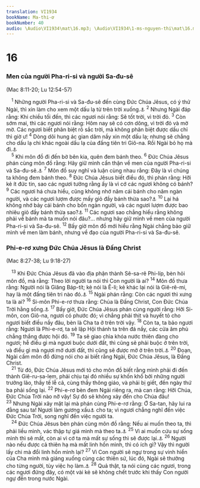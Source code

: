 ```yaml
---
translation: VI1934
bookName: Ma-thi-ơ 
bookNumber: 40
audio: \Audio\VI1934\mat\16.mp3; \Audio\VI1934\1-ms-nguyen-thi\mat\16.mp3; \Audio\VI1934\2-ms-david-dong\mat\16.mp3
---
```


<div class="title"><h1>16</h1><h3>Men của người Pha-ri-si và người Sa-đu-sê</h3><p>(Mac 8:11-20; Lu 12:54-57)</p></div>
<span class="verse mat_16_1"> <sup>1</sup> Những người Pha-ri-si và Sa-đu-sê đến cùng Đức Chúa Jêsus, có ý thử Ngài, thì xin làm cho xem một dấu lạ từ trên trời xuống.<a data-toggle="tooltip" data-placement="bottom" title="Mat 12:38; Lu 11:16">⚓</a></span>
<span class="verse mat_16_2"><sup>2</sup> Nhưng Ngài đáp rằng: Khi chiều tối đến, thì các ngươi nói rằng: Sẽ tốt trời, vì trời đỏ. </span>
<span class="verse mat_16_3"><sup>3</sup> Còn sớm mai, thì các ngươi nói rằng: Hôm nay sẽ có cơn dông, vì trời đỏ và mờ mờ. Các ngươi biết phân biệt rõ sắc trời, mà không phân biệt được dấu chỉ thì giờ ư! </span>
<span class="verse mat_16_4"><sup>4</sup> Dòng dõi hung ác gian dâm nầy xin một dấu lạ; nhưng sẽ chẳng cho dấu lạ chi khác ngoài dấu lạ của đấng tiên tri Giô-na. Rồi Ngài bỏ họ mà đi.<a data-toggle="tooltip" data-placement="bottom" title="Mat 12:39; Lu 11:29">⚓</a><br/></span>
<span class="verse mat_16_5"> <sup>5</sup> Khi môn đồ đi đến bờ bên kia, quên đem bánh theo. </span>
<span class="verse mat_16_6"><sup>6</sup> Đức Chúa Jêsus phán cùng môn đồ rằng: Hãy giữ mình cẩn thận về men của người Pha-ri-si và Sa-đu-sê.<a data-toggle="tooltip" data-placement="bottom" title="Lu 12:1">⚓</a></span>
<span class="verse mat_16_7"><sup>7</sup> Môn đồ suy nghĩ và luận cùng nhau rằng: Đây là vì chúng ta không đem bánh theo. </span>
<span class="verse mat_16_8"><sup>8</sup> Đức Chúa Jêsus biết điều đó, thì phán rằng: Hỡi kẻ ít đức tin, sao các ngươi tưởng rằng ấy là vì cớ các ngươi không có bánh? </span>
<span class="verse mat_16_9"><sup>9</sup> Các ngươi há chưa hiểu, cũng không nhớ năm cái bánh cho năm ngàn người, và các ngươi lượm được mấy giỏ đầy bánh thừa sao?<a data-toggle="tooltip" data-placement="bottom" title="Mat 14:17-21">⚓</a></span>
<span class="verse mat_16_10"><sup>10</sup> Lại há không nhớ bảy cái bánh cho bốn ngàn người, và các ngươi lượm được bao nhiêu giỏ đầy bánh thừa sao?<a data-toggle="tooltip" data-placement="bottom" title="Mat 15:34-38">⚓</a></span>
<span class="verse mat_16_11"><sup>11</sup> Các ngươi sao chẳng hiểu rằng không phải về bánh mà ta muốn nói đâu?… nhưng hãy giữ mình về men của người Pha-ri-si và Sa-đu-sê. </span>
<span class="verse mat_16_12"><sup>12</sup> Bấy giờ môn đồ mới hiểu rằng Ngài chẳng bảo giữ mình về men làm bánh, nhưng về đạo của người Pha-ri-si và Sa-đu-sê. <br/></span>
<div class="title"><h3>Phi-e-rơ xưng Đức Chúa Jêsus là Đấng Christ</h3><p>(Mac 8:27-38; Lu 9:18-27)</p></div>
<span class="verse mat_16_13"> <sup>13</sup> Khi Đức Chúa Jêsus đã vào địa phận thành Sê-sa-rê Phi-líp, bèn hỏi môn đồ, mà rằng: Theo lời người ta nói thì Con người là ai? </span>
<span class="verse mat_16_14"><sup>14</sup> Môn đồ thưa rằng: Người nói là Giăng Báp-tít; kẻ nói là Ê-li; kẻ khác lại nói là Giê-rê-mi, hay là một đấng tiên tri nào đó.<a data-toggle="tooltip" data-placement="bottom" title="Mat 14:1-2; Mac 6:14-15; Lu 9:7-8">⚓</a></span>
<span class="verse mat_16_15"><sup>15</sup> Ngài phán rằng: Còn các ngươi thì xưng ta là ai? </span>
<span class="verse mat_16_16"><sup>16</sup> Si-môn Phi-e-rơ thưa rằng: Chúa là Đấng Christ, Con Đức Chúa Trời hằng sống.<a data-toggle="tooltip" data-placement="bottom" title="Gi 6:68-69">⚓</a></span>
<span class="verse mat_16_17"><sup>17</sup> Bấy giờ, Đức Chúa Jêsus phán cùng người rằng: Hỡi Si-môn, con Giô-na, ngươi có phước đó; vì chẳng phải thịt và huyết tỏ cho ngươi biết điều nầy đâu, bèn là Cha ta ở trên trời vậy. </span>
<span class="verse mat_16_18"><sup>18</sup> Còn ta, ta bảo ngươi rằng: Ngươi là Phi-e-rơ, ta sẽ lập Hội thánh ta trên đá nầy, các cửa âm phủ chẳng thắng được hội đó. </span>
<span class="verse mat_16_19"><sup>19</sup> Ta sẽ giao chìa khóa nước thiên đàng cho ngươi; hễ điều gì mà ngươi buộc dưới đất, thì cũng sẽ phải buộc ở trên trời, và điều gì mà ngươi mở dưới đất, thì cũng sẽ được mở ở trên trời.<a data-toggle="tooltip" data-placement="bottom" title="Mat 18:18; Gi 20:23">⚓</a></span>
<span class="verse mat_16_20"><sup>20</sup> Đoạn, Ngài cấm môn đồ đừng nói cho ai biết rằng Ngài, Đức Chúa Jêsus, là Đấng Christ. <br/></span>
<span class="verse mat_16_21"> <sup>21</sup> Từ đó, Đức Chúa Jêsus mới tỏ cho môn đồ biết rằng mình phải đi đến thành Giê-ru-sa-lem, phải chịu tại đó nhiều sự khốn khổ bởi những người trưởng lão, thầy tế lễ cả, cùng thầy thông giáo, và phải bị giết, đến ngày thứ ba phải sống lại. </span>
<span class="verse mat_16_22"><sup>22</sup> Phi-e-rơ bèn đem Ngài riêng ra, mà can rằng: Hỡi Chúa, Đức Chúa Trời nào nỡ vậy! Sự đó sẽ không xảy đến cho Chúa đâu! </span>
<span class="verse mat_16_23"><sup>23</sup> Nhưng Ngài xây mặt lại mà phán cùng Phi-e-rơ rằng: Ớ Sa-tan, hãy lui ra đằng sau ta! Ngươi làm gương xấu<a data-toggle="tooltip" data-placement="bottom" title="Ctd: cớ vấp phạm">⚓</a> cho ta; vì ngươi chẳng nghĩ đến việc Đức Chúa Trời, song nghĩ đến việc người ta. <br/></span>
<span class="verse mat_16_24"> <sup>24</sup> Đức Chúa Jêsus bèn phán cùng môn đồ rằng: Nếu ai muốn theo ta, thì phải liều mình, vác thập tự giá mình mà theo ta.<a data-toggle="tooltip" data-placement="bottom" title="Mat 10:38; Lu 14:27">⚓</a></span>
<span class="verse mat_16_25"><sup>25</sup> Vì ai muốn cứu sự sống mình thì sẽ mất, còn ai vì cớ ta mà mất sự sống thì sẽ được lại.<a data-toggle="tooltip" data-placement="bottom" title="Mat 10:39; Lu 17:33; Gi 12:25">⚓</a></span>
<span class="verse mat_16_26"><sup>26</sup> Người nào nếu được cả thiên hạ mà mất linh hồn mình, thì có ích gì? Vậy thì người lấy chi mà đổi linh hồn mình lại? </span>
<span class="verse mat_16_27"><sup>27</sup> Vì Con người sẽ ngự trong sự vinh hiển của Cha mình mà giáng xuống cùng các thiên sứ, lúc đó, Ngài sẽ thưởng cho từng người, tùy việc họ làm.<a data-toggle="tooltip" data-placement="bottom" title="Mat 25:31; Thi 62:12; Ro 2:6">⚓</a></span>
<span class="verse mat_16_28"><sup>28</sup> Quả thật, ta nói cùng các ngươi, trong các ngươi đứng đây, có một vài kẻ sẽ không chết trước khi thấy Con người ngự đến trong nước Ngài. <br/></span>
